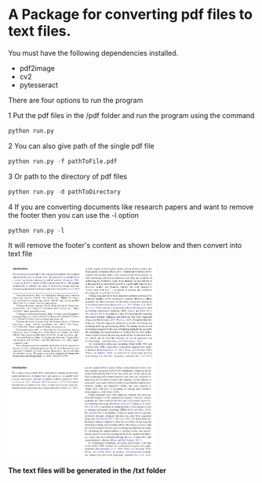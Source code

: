 # A Package for converting pdf files to text files.

You must have the following dependencies installed.
 - pdf2image
 - cv2
 - pytesseract
  
There are four options to run the program

1 Put the pdf files in the /pdf folder and run the program using the command<br>
```python
python run.py
```

2 You can also give path of the single pdf file<br>
```python
python run.py -f pathToFile.pdf
```

3 Or path to the directory of pdf files<br>
```python
python run.py -d pathToDirectory
```

4 If you are converting documents like research papers and want to remove the footer
  then you can use the -l option
```python
python run.py -l
```
<p> It will remove the footer's content as shown below and then convert into text file <p>

<p float="left">
  <img src="https://github.com/Kartik33/pdf2text/blob/master/sample/Screenshot%20from%202020-08-15%2017-35-47.png" width="300" />
  <img src=https://github.com/Kartik33/pdf2text/blob/master/sample/Screenshot%20from%202020-08-15%2017-36-07.png width="300" /> 
</p>

**The text files will be generated in the /txt folder** 
